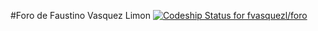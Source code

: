#Foro de Faustino Vasquez Limon
[ ![Codeship Status for fvasquezl/foro](https://app.codeship.com/projects/2192e870-4ae8-0135-7cda-422f3268c32b/status?branch=master)](https://app.codeship.com/projects/232705)